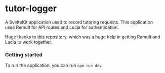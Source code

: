 # tutor-logger

A SvelteKit application used to record tutoring requests. This application uses Remult for API routes and Lucia for authentication. 

Huge thanks to [this repository](https://github.com/jycouet/remult-lucia), which was a huge help in getting Remult and Lucia to work together. 

### Getting started

To run the application, you can run `npm run dev`